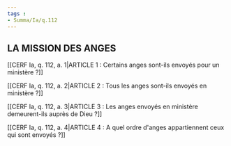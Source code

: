 ```yaml
---
tags : 
- Summa/Ia/q.112
---
```


## LA MISSION DES ANGES

[[CERF Ia, q. 112, a. 1|ARTICLE 1 : Certains anges sont-ils envoyés pour un ministère ?]]

[[CERF Ia, q. 112, a. 2|ARTICLE 2 : Tous les anges sont-ils envoyés en ministère ?]]

[[CERF Ia, q. 112, a. 3|ARTICLE 3 : Les anges envoyés en ministère demeurent-ils auprès de Dieu ?]]

[[CERF Ia, q. 112, a. 4|ARTICLE 4 : A quel ordre d'anges appartiennent ceux qui sont envoyés ?]]

